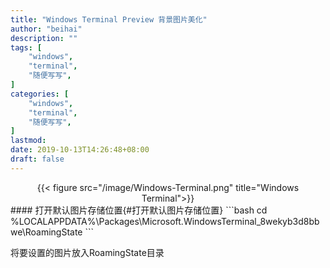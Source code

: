 ```yaml
---
title: "Windows Terminal Preview 背景图片美化"
author: "beihai"
description: ""
tags: [
    "windows",
    "terminal",
    "随便写写",
]
categories: [
    "windows",
    "terminal",
    "随便写写",
]
lastmod: 
date: 2019-10-13T14:26:48+08:00
draft: false
---
```


<div align="center">{{< figure src="/image/Windows-Terminal.png" title="Windows Terminal">}}</div>
#### 打开默认图片存储位置{#打开默认图片存储位置}
```bash
 cd %LOCALAPPDATA%\Packages\Microsoft.WindowsTerminal_8wekyb3d8bbwe\RoamingState
```

将要设置的图片放入RoamingState目录